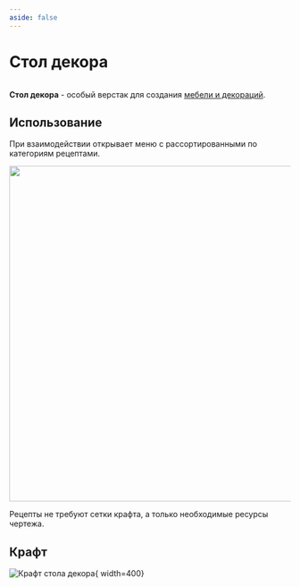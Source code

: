 ```yaml
---
aside: false
---
```


# Стол декора

<div style="overflow: auto;">

<ItemCard>
<Card style="overflow: hidden;" class="m-0">
    <template #header>
        <Image alt="user header" src="/assets/bestiary/block/decor_table.png" width="40%"/>
    </template>
    <template #title>Стол декора</template>
    <template #content>
      <Divider />
      <h3>Получение:</h3>
      <ul>
      <li>Крафт</li>
      </ul>
      <Divider />
      <p>Текстура: bykkake747</p>
    </template>
</Card>
</ItemCard>

**Стол декора** - особый верстак для создания [мебели и декораций](../../gameplay/unique/decor.md).

## Использование

При взаимодействии открывает меню с рассортированными по категориям рецептами.

<Image src="/assets/bestiary/items/decor_table_menu.png" width="600" preview />

Рецепты не требуют сетки крафта, а только необходимые ресурсы чертежа.

## Крафт

![Крафт стола декора](/assets/bestiary/crafts/decor_table_craft.png){ width=400}

</div>